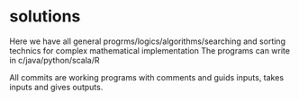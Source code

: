 
# solutions
Here we have all general progrms/logics/algorithms/searching and sorting technics for complex mathematical implementation 
The programs can write in c/java/python/scala/R

All commits are working programs with comments and guids inputs, takes inputs and gives outputs.

